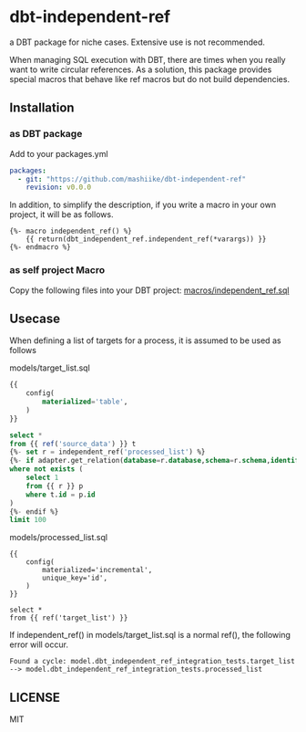 # dbt-independent-ref

a DBT package for niche cases. Extensive use is not recommended.  

When managing SQL execution with DBT, there are times when you really want to write circular references. 
As a solution, this package provides special macros that behave like ref macros but do not build dependencies.

## Installation

### as DBT package 

Add to your packages.yml
```yaml
packages:
  - git: "https://github.com/mashiike/dbt-independent-ref"
    revision: v0.0.0
```

In addition, to simplify the description, if you write a macro in your own project, it will be as follows.
```
{%- macro independent_ref() %}
    {{ return(dbt_independent_ref.independent_ref(*varargs)) }}
{%- endmacro %}
```

### as self project Macro

Copy the following files into your DBT project: [macros/independent_ref.sql](https://github.com/mashiike/dbt-independent-ref/blob/main/macros/independent_ref.sql)

## Usecase 

When defining a list of targets for a process, it is assumed to be used as follows

models/target_list.sql
```sql
{{
    config(
        materialized='table',
    )
}}

select *
from {{ ref('source_data') }} t
{%- set r = independent_ref('processed_list') %}
{%- if adapter.get_relation(database=r.database,schema=r.schema,identifier=r.identifier) is not none %}
where not exists (
    select 1
    from {{ r }} p
    where t.id = p.id
)
{%- endif %}
limit 100
```

models/processed_list.sql
```
{{
    config(
        materialized='incremental',
        unique_key='id',
    )
}}

select *
from {{ ref('target_list') }}
```

 If independent_ref() in models/target_list.sql is a normal ref(), the following error will occur.
 ```
 Found a cycle: model.dbt_independent_ref_integration_tests.target_list --> model.dbt_independent_ref_integration_tests.processed_list
 ```

## LICENSE

MIT 

